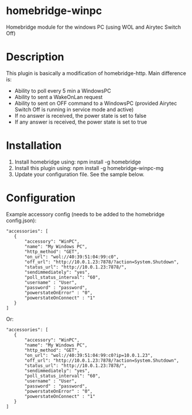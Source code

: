 # homebridge-winpc
Homebridge module for the windows PC (using WOL and Airytec Switch Off)

# Description

This plugin is basically a modification of homebridge-http.
Main difference is:
- Ability to poll every 5 min a WindowsPC
- Ability to sent a WakeOnLan request
- Ability to sent on OFF command to a WindowsPC (provided Airytec Switch Off is running in service mode and active)
- If no answer is received, the power state is set to false
- If any answer is received, the power state is set to true

# Installation

1. Install homebridge using: npm install -g homebridge
2. Install this plugin using: npm install -g homebridge-winpc-mg
3. Update your configuration file. See the sample below.

# Configuration

Example accessory config (needs to be added to the homebridge config.json):
 ```
"accessories": [
	{
		"accessory": "WinPC",
		"name": "My Windows PC",
		"http_method": "GET",
		"on_url": "wol://40:39:51:04:99:c0",
		"off_url": "http://10.0.1.23:7878/?action=System.Shutdown",
		"status_url": "http://10.0.1.23:7878/",
		"sendimmediately": "yes",
		"poll_status_interval": "60",
		"username" : "User",
		"password" : "password",
		"powerstateOnError" : "0",
		"powerstateOnConnect" : "1"				
	}
]
 ```
Or:
 ```
"accessories": [
	{
		"accessory": "WinPC",
		"name": "My Windows PC",
		"http_method": "GET",
		"on_url": "wol://40:39:51:04:99:c0?ip=10.0.1.23",
		"off_url": "http://10.0.1.23:7878/?action=System.Shutdown",
		"status_url": "http://10.0.1.23:7878/",
		"sendimmediately": "yes",
		"poll_status_interval": "60",
		"username" : "User",
		"password" : "password",
		"powerstateOnError" : "0",
		"powerstateOnConnect" : "1"				
	}
]
 ```
